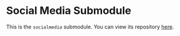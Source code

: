 # Social Media Submodule

This is the `socialmedia` submodule. You can view its repository [here](https://github.com/Ashdeep-Singh-97/socialMedia).
